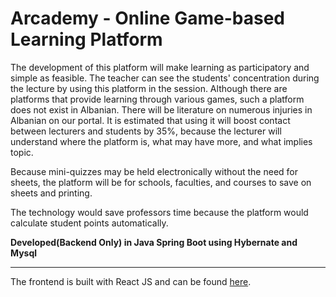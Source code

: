 # Arcademy - Online Game-based Learning Platform

The development of this platform will make learning as participatory and simple as feasible. The teacher can see the students' concentration during the lecture by using this platform in the session.
Although there are platforms that provide learning through various games, such a platform does not exist in Albanian. There will be literature on numerous injuries in Albanian on our portal. It is estimated that using it will boost contact between lecturers and students by 35%, because the lecturer will understand where the platform is, what may have more, and what implies topic.

Because mini-quizzes may be held electronically without the need for sheets, the platform will be for schools, faculties, and courses to save on sheets and printing.

The technology would save professors time because the platform would calculate student points automatically.

**Developed(Backend Only) in Java Spring Boot using Hybernate and Mysql**
***
The frontend is built with React JS and can be found [here](https://github.com/etnikbeqiri1/arcademy-frontend).
